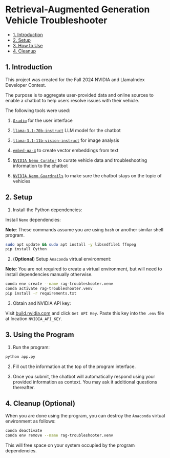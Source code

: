 # Retrieval-Augmented Generation Vehicle Troubleshooter

- [1. Introduction](#1-introduction)
- [2. Setup](#2-setup)
- [3. How to Use](#3-using-the-program)
- [4. Cleanup](#4-cleanup-optional)

## 1. Introduction

This project was created for the Fall 2024 NVIDIA and LlamaIndex Developer Contest.

The purpose is to aggregate user-provided data and online sources to enable a chatbot to help users resolve issues with their vehicle.

The following tools were used:

1. [`Gradio`](https://www.gradio.app/) for the user interface

2. [`llama-3.1-70b-instruct`](https://build.nvidia.com/meta/llama-3.2-70b-instruct) LLM model for the chatbot

3. [`llama-3.1-11b-vision-instruct`](https://build.nvidia.com/meta/llama-3.2-11b-vision-instruct) for image analysis

4. [`embed-qa-4`](https://build.nvidia.com/nvidia/embed-qa-4) to create vector embeddings from text

5. [`NVIDIA Nemo Curator`](https://github.com/NVIDIA/NeMo-Curator) to curate vehicle data and troubleshooting information to the chatbot

6. [`NVIDIA Nemo Guardrails`](https://github.com/NVIDIA/NeMo-Guardrails) to make sure the chatbot stays on the topic of vehicles

## 2. Setup

1. Install the Python dependencies:

Install `Nemo` dependencies:

**Note**: These commands assume you are using `bash` or another similar shell program.

```bash
sudo apt update && sudo apt install -y libsndfile1 ffmpeg
pip install Cython
```
2. (**Optional**) Setup `Anaconda` virtual environment:

**Note**: You are not required to create a virtual environment, but will need to install dependencies manually otherwise.

```bash
conda env create --name rag-troubleshooter.venv
conda activate rag-troubleshooter.venv
pip install -r requirements.txt
```

3. Obtain and NVIDIA API key:

Visit [build.nvidia.com](https://build.nvidia.com/meta/llama-3_1-405b-instruct) and click `Get API Key`. Paste this key into the `.env` file at location `NVIDIA_API_KEY`.

## 3. Using the Program

1. Run the program:

```bash
python app.py
```

2. Fill out the information at the top of the program interface.

2. Once you submit, the chatbot will automatically respond using your provided information as context. You may ask it additional questions thereafter.

## 4. Cleanup (Optional) 

When you are done using the program, you can destroy the `Anaconda` virtual environment as follows:

```bash
conda deactivate
conda env remove --name rag-troubleshooter.venv
```

This will free space on your system occupied by the program dependencies.
